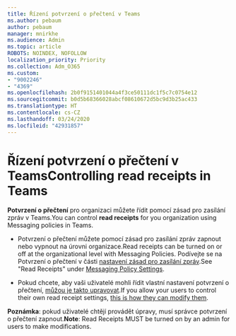 ```yaml
---
title: Řízení potvrzení o přečtení v Teams
ms.author: pebaum
author: pebaum
manager: mnirkhe
ms.audience: Admin
ms.topic: article
ROBOTS: NOINDEX, NOFOLLOW
localization_priority: Priority
ms.collection: Adm_O365
ms.custom:
- "9002246"
- "4369"
ms.openlocfilehash: 2b0f9151401044a4f3ce50111dc1f5c7c0754e12
ms.sourcegitcommit: b0d5b68366028abcf08610672d5bc9d3b25ac433
ms.translationtype: HT
ms.contentlocale: cs-CZ
ms.lasthandoff: 03/24/2020
ms.locfileid: "42931857"
---
```

# <a name="controlling-read-receipts-in-teams"></a><span data-ttu-id="76497-102">Řízení potvrzení o přečtení v Teams</span><span class="sxs-lookup"><span data-stu-id="76497-102">Controlling read receipts in Teams</span></span>

<span data-ttu-id="76497-103">**Potvrzení o přečtení** pro organizaci můžete řídit pomocí zásad pro zasílání zpráv v Teams.</span><span class="sxs-lookup"><span data-stu-id="76497-103">You can control **read receipts** for you organization using Messaging policies in Teams.</span></span>

- <span data-ttu-id="76497-104">Potvrzení o přečtení můžete pomocí zásad pro zasílání zpráv zapnout nebo vypnout na úrovni organizace.</span><span class="sxs-lookup"><span data-stu-id="76497-104">Read receipts can be turned on or off at the organizational level with Messaging Policies.</span></span> <span data-ttu-id="76497-105">Podívejte se na Potvrzení o přečtení v části [nastavení zásad pro zasílání zpráv](https://docs.microsoft.com/microsoftteams/messaging-policies-in-teams#messaging-policy-settings).</span><span class="sxs-lookup"><span data-stu-id="76497-105">See "Read Receipts" under [Messaging Policy Settings](https://docs.microsoft.com/microsoftteams/messaging-policies-in-teams#messaging-policy-settings).</span></span>

- <span data-ttu-id="76497-106">Pokud chcete, aby vaši uživatelé mohli řídit vlastní nastavení potvrzení o přečtení, [můžou je takto upravovat](https://docs.microsoft.com/microsoftteams/messaging-policies-in-teams#messaging-policy-settings).</span><span class="sxs-lookup"><span data-stu-id="76497-106">If you allow your users to control their own read receipt settings, [this is how they can modify them](https://docs.microsoft.com/microsoftteams/messaging-policies-in-teams#messaging-policy-settings).</span></span> 

<span data-ttu-id="76497-107">**Poznámka**: pokud uživatelé chtějí provádět úpravy, musí správce potvrzení o přečtení zapnout.</span><span class="sxs-lookup"><span data-stu-id="76497-107">**Note**: Read Receipts MUST be turned on by an admin for users to make modifications.</span></span>
